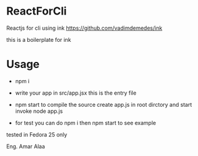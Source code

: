 # ReactForCli
Reactjs for cli using ink https://github.com/vadimdemedes/ink


this is a boilerplate for ink 


# Usage
- npm i

- write your app in src/app.jsx this is the entry file

- npm start to compile the source create app.js in root dirctory and start invoke node app.js

- for test you can do npm i then npm start to see example

tested in Fedora 25 only


Eng. Amar Alaa